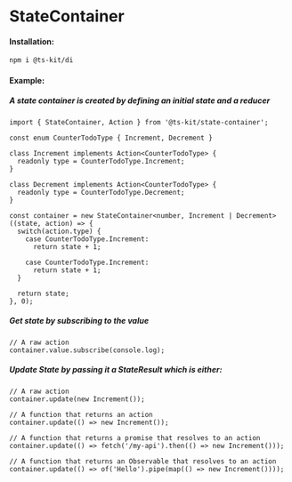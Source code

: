 # StateContainer

#### Installation:

```BASH
npm i @ts-kit/di
```

#### Example:

##### A state container is created by defining an initial state and a reducer

```TS
import { StateContainer, Action } from '@ts-kit/state-container';

const enum CounterTodoType { Increment, Decrement }

class Increment implements Action<CounterTodoType> {
  readonly type = CounterTodoType.Increment;
}

class Decrement implements Action<CounterTodoType> {
  readonly type = CounterTodoType.Decrement;
}

const container = new StateContainer<number, Increment | Decrement>((state, action) => {
  switch(action.type) {
    case CounterTodoType.Increment:
      return state + 1;

    case CounterTodoType.Increment:
      return state + 1;
  }

  return state;
}, 0);
```

##### Get state by subscribing to the value

```TS
// A raw action
container.value.subscribe(console.log);
```

##### Update State by passing it a StateResult which is either:

```TS
// A raw action
container.update(new Increment());
```

```TS
// A function that returns an action
container.update(() => new Increment());
```

```TS
// A function that returns a promise that resolves to an action
container.update(() => fetch('/my-api').then(() => new Increment()));
```

```TS
// A function that returns an Observable that resolves to an action
container.update(() => of('Hello').pipe(map(() => new Increment())));
```
